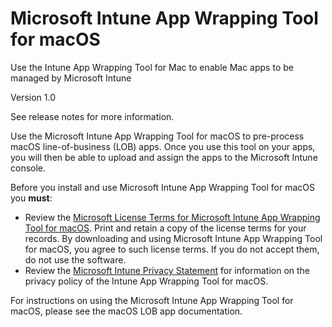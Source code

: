 # Microsoft Intune App Wrapping Tool for macOS
Use the Intune App Wrapping Tool for Mac to enable Mac apps to be managed by Microsoft Intune

Version 1.0

See release notes for more information.

Use the Microsoft Intune App Wrapping Tool for macOS to pre-process macOS line-of-business (LOB) apps. Once you use this tool on your apps, you will then be able to upload and assign the apps to the Microsoft Intune console. 

Before you install and use Microsoft Intune App Wrapping Tool for macOS you **must**:
* Review the [Microsoft License Terms for Microsoft Intune App Wrapping Tool for macOS](https://github.com/msintuneappsdk/intune-app-wrapping-tool-mac/blob/master/LicenseTerms/Microsoft%20Software%20License%20Terms%20Intune%20App%20Wrapping%20Tool%20for%20macOS%20-%20English.pdf). Print and retain a copy of the license terms for your records. By downloading and using Microsoft Intune App Wrapping Tool for macOS, you agree to such license terms. If you do not accept them, do not use the software.
* Review the [Microsoft Intune Privacy Statement](https://docs.microsoft.com/legal/intune/microsoft-intune-privacy-statement) for information on the privacy policy of the Intune App Wrapping Tool for macOS.

For instructions on using the Microsoft Intune App Wrapping Tool for macOS, please see the macOS LOB app documentation.
